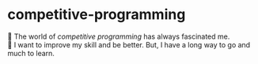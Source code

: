 # competitive-programming

🤯 The world of *competitive programming* has always fascinated me. \
🌠 I want to improve my skill and be better. But, I have a long way to go and much to learn.
